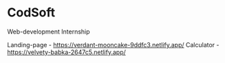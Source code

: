 # CodSoft
Web-development Internship 

Landing-page - https://verdant-mooncake-9ddfc3.netlify.app/
Calculator - https://velvety-babka-2647c5.netlify.app/
